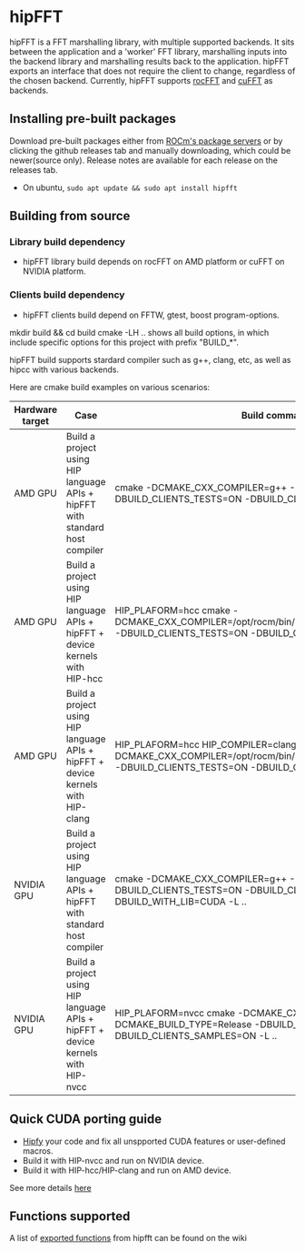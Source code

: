 # hipFFT
hipFFT is a FFT marshalling library, with multiple supported backends.  It sits between the application and a 'worker' FFT library, marshalling inputs into the backend library and marshalling results back to the application.  hipFFT exports an interface that does not require the client to change, regardless of the chosen backend.  Currently, hipFFT supports [rocFFT](https://github.com/ROCmSoftwarePlatform/rocFFT) and [cuFFT](https://developer.nvidia.com/cufft) as backends.

## Installing pre-built packages
Download pre-built packages either from [ROCm's package servers](https://rocm.github.io/install.html#installing-from-amd-rocm-repositories) or by clicking the github releases tab and manually downloading, which could be newer(source only).  Release notes are available for each release on the releases tab.
* On ubuntu, `sudo apt update && sudo apt install hipfft`

## Building from source
### Library build dependency
* hipFFT library build depends on rocFFT on AMD platform or cuFFT on NVIDIA platform.
### Clients build dependency
* hipFFT clients build depend on FFTW, gtest, boost program-options.

mkdir build && cd build
cmake -LH .. shows all build options, in which include specific options for this project with prefix "BUILD_*".

hipFFT build supports stardard compiler such as g++, clang, etc, as well as hipcc with various backends.

Here are cmake build examples on various scenarios:

| Hardware target |                     Case                  |                                 Build command line                                   |
| --------------- | ----------------------------------------- | ------------------------------------------------------------------------------------ |
|     AMD GPU     |  Build a project using HIP language APIs + hipFFT with standard host compiler | cmake -DCMAKE_CXX_COMPILER=g++ -DCMAKE_BUILD_TYPE=Release -DBUILD_CLIENTS_TESTS=ON -DBUILD_CLIENTS_SAMPLES=ON -L .. |
|     AMD GPU     |  Build a project using HIP language APIs + hipFFT + device kernels with HIP-hcc| HIP_PLAFORM=hcc cmake  -DCMAKE_CXX_COMPILER=/opt/rocm/bin/hipccDCMAKE_BUILD_TYPE=Release -DBUILD_CLIENTS_TESTS=ON -DBUILD_CLIENTS_SAMPLES=ON -L .. |
|     AMD GPU     |  Build a project using HIP language APIs + hipFFT + device kernels with HIP-clang | HIP_PLAFORM=hcc HIP_COMPILER=clang  cmake  -DCMAKE_CXX_COMPILER=/opt/rocm/bin/hipccDCMAKE_BUILD_TYPE=Release -DBUILD_CLIENTS_TESTS=ON -DBUILD_CLIENTS_SAMPLES=ON -L .. |
|  NVIDIA GPU     |  Build a project using HIP language APIs + hipFFT with standard host compiler | cmake -DCMAKE_CXX_COMPILER=g++  -DCMAKE_BUILD_TYPE=Release -DBUILD_CLIENTS_TESTS=ON -DBUILD_CLIENTS_SAMPLES=ON -DBUILD_WITH_LIB=CUDA -L .. |
|  NVIDIA GPU     |  Build a project using HIP language APIs + hipFFT + device kernels with HIP-nvcc | HIP_PLAFORM=nvcc cmake  -DCMAKE_CXX_COMPILER=/opt/rocm/bin/hipcc  -DCMAKE_BUILD_TYPE=Release -DBUILD_CLIENTS_TESTS=ON -DBUILD_CLIENTS_SAMPLES=ON -L .. |

## Quick CUDA porting guide
* [Hipfy](https://github.com/ROCm-Developer-Tools/HIP/blob/master/hipify-clang) your code and fix all unspported CUDA features or user-defined macros.
* Build it with HIP-nvcc and run on NVIDIA device.
* Build it with HIP-hcc/HIP-clang and run on AMD device.

See more details [here](https://rocm-documentation.readthedocs.io/en/latest/Programming_Guides/HIP-porting-guide.html "here")

## Functions supported
A list of [exported functions](https://github.com/ROCmSoftwarePlatform/hipFFT/wiki/Exported-functions) from hipfft can be found on the wiki

